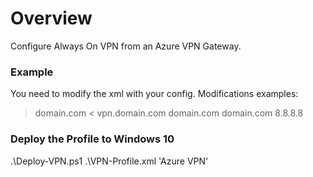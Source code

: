 # Overview
Configure Always On VPN from an Azure VPN Gateway.  

### Example
You need to modify the xml with your config. Modifications examples:
> <DnsSuffix>domain.com</DnsSuffix> <
<Servers>vpn.domain.com</Servers>
<TrustedNetworkDetection>domain.com</TrustedNetworkDetection>
 <DomainName>domain.com</DomainName>
 <DnsServers>8.8.8.8</DnsServers>

### Deploy the Profile to Windows 10
.\Deploy-VPN.ps1 .\VPN-Profile.xml 'Azure VPN'
